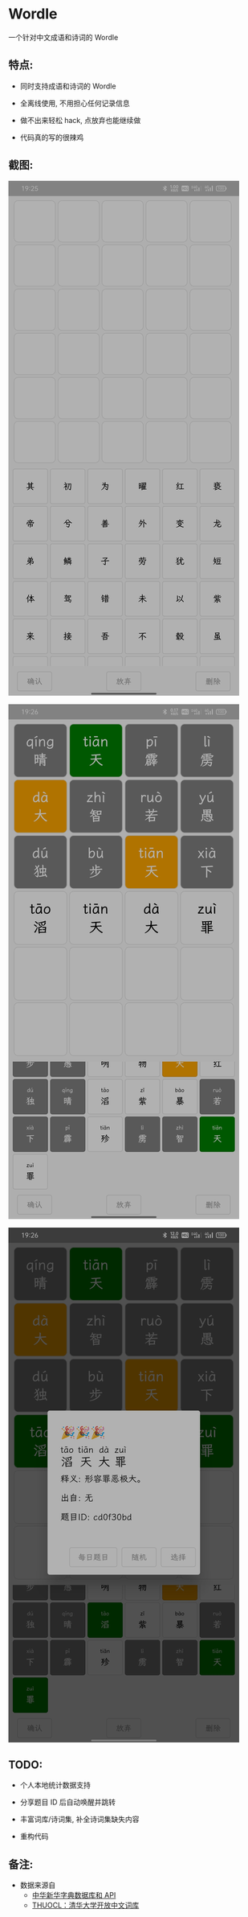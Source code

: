 # Wordle

一个针对中文成语和诗词的 Wordle

## 特点:

* 同时支持成语和诗词的 Wordle

* 全离线使用, 不用担心任何记录信息

* 做不出来轻松 hack, 点放弃也能继续做

* 代码真的写的很辣鸡

## 截图:

![S1](./screenshots/Screenshot_1.jpg)

![S2](./screenshots/Screenshot_2.jpg)

![S3](./screenshots/Screenshot_3.jpg)

## TODO:

* 个人本地统计数据支持

* 分享题目 ID 后自动唤醒并跳转

* 丰富词库/诗词集, 补全诗词集缺失内容

* 重构代码

## 备注:

* 数据来源自
  * [中华新华字典数据库和 API](https://github.com/pwxcoo/chinese-xinhua)
  * [THUOCL：清华大学开放中文词库](http://thuocl.thunlp.org/)

